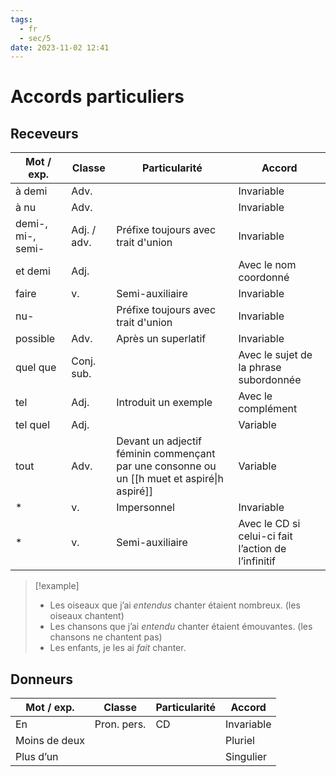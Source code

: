 ```yaml
---
tags:
  - fr
  - sec/5
date: 2023-11-02 12:41
---
```


# Accords particuliers

## Receveurs

| Mot / exp.        | Classe      | Particularité                                                                               | Accord                                              |
| ----------------- | ----------- | ------------------------------------------------------------------------------------------- | --------------------------------------------------- |
| à demi            | Adv.        |                                                                                             | Invariable                                          |
| à nu              | Adv.        |                                                                                             | Invariable                                          |
| demi-, mi-, semi- | Adj. / adv. | Préfixe toujours avec trait d'union                                                         | Invariable                                          |
| et demi           | Adj.        |                                                                                             | Avec le nom coordonné                               |
| faire             | v.          | Semi-auxiliaire                                                                             | Invariable                                          |
| nu-               |             | Préfixe toujours avec trait d'union                                                         | Invariable                                          |
| possible          | Adv.        | Après un superlatif                                                                         | Invariable                                          |
| quel que          | Conj. sub.  |                                                                                             | Avec le sujet de la phrase subordonnée              |
| tel               | Adj.        | Introduit un exemple                                                                        | Avec le complément                                  |
| tel quel          | Adj.        |                                                                                             | Variable                                            |
| tout              | Adv.        | Devant un adjectif féminin commençant par une consonne ou un [[h muet et aspiré\|h aspiré]] | Variable                                            |
| *                 | v.          | Impersonnel                                                                                 | Invariable                                          |
| *                 | v.          | Semi-auxiliaire                                                                             | Avec le CD si celui-ci fait l’action de l’infinitif |

> [!example]
> - Les oiseaux que j’ai *entendus* chanter étaient nombreux. (les oiseaux chantent)
> - Les chansons que j’ai *entendu* chanter étaient émouvantes. (les chansons ne chantent pas)
> - Les enfants, je les ai *fait* chanter.

## Donneurs

| Mot / exp.    | Classe      | Particularité | Accord     |
| ------------- | ----------- | ------------- | ---------- |
| En            | Pron. pers. | CD            | Invariable |
| Moins de deux |             |               | Pluriel    |
| Plus d’un     |             |               | Singulier  |